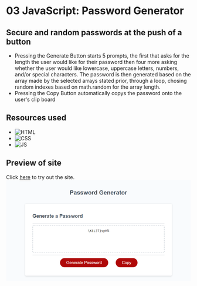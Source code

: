 # 03 JavaScript: Password Generator

## Secure and random passwords at the push of a button

- Pressing the Generate Button starts 5 prompts, the first that asks for the length the user would like for their password
then four more asking whether the user would like lowercase, uppercase letters, numbers, and/or special characters.
The password is then generated based on the array made by the selected arrays stated prior, through a loop, chosing random indexes based on math.random for the array length.
- Pressing the Copy Button automatically copys the password onto the user's clip board

## Resources used 

- ![HTML](https://img.shields.io/badge/HTML5-E34F26?style=for-the-badge&logo=html5&logoColor=white)
- ![CSS](https://img.shields.io/badge/CSS3-1572B6?style=for-the-badge&logo=css3&logoColor=white)
- ![JS](https://img.shields.io/badge/JavaScript-F7DF1E?style=for-the-badge&logo=javascript&logoColor=black)

## Preview of site
Click [here](https://tristristy.github.io/C3-PasswordGenerator/) to try out the site.
![Website Preview](./Assets/site-screenshot.png)
